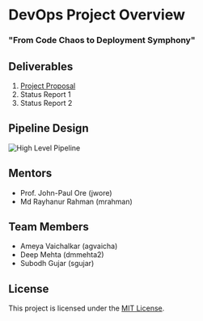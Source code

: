 
# DevOps Project Overview

###  "From Code Chaos to Deployment Symphony"

## Deliverables

1. [Project Proposal](https://github.ncsu.edu/CCDS-CSC-519/DevOps-Pipelines/wiki/Project-Proposal)
2. Status Report 1
3. Status Report 2

## Pipeline Design

![High Level Pipeline](https://media.github.ncsu.edu/user/26488/files/bc26c9ab-1e09-4d06-9e99-50cd25b7a0e1)

## Mentors
- Prof. John-Paul Ore (jwore)
- Md Rayhanur Rahman (mrahman)

## Team Members
- Ameya Vaichalkar (agvaicha)
- Deep Mehta (dmmehta2)
- Subodh Gujar (sgujar)

## License
This project is licensed under the [MIT License](LICENSE).
